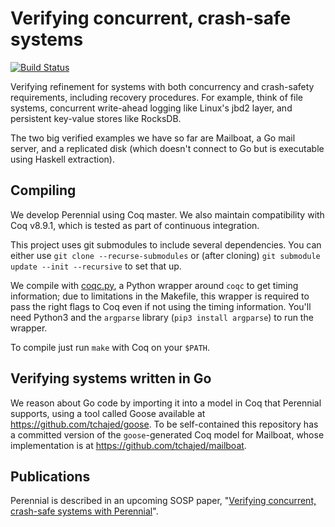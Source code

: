 # Verifying concurrent, crash-safe systems

[![Build Status](https://travis-ci.org/mit-pdos/perennial.svg?branch=master)](https://travis-ci.org/mit-pdos/perennial)

Verifying refinement for systems with both concurrency and crash-safety requirements, including recovery procedures. For example, think of file systems, concurrent write-ahead logging like Linux's jbd2 layer, and persistent key-value stores like RocksDB.

The two big verified examples we have so far are Mailboat, a Go mail server, and a replicated disk (which doesn't connect to Go but is executable using Haskell extraction).

## Compiling

We develop Perennial using Coq master. We also maintain compatibility with Coq v8.9.1, which is tested as part of continuous integration.

This project uses git submodules to include several dependencies. You can either use `git clone --recurse-submodules` or (after cloning) `git submodule update --init --recursive` to set that up.

We compile with [coqc.py](etc/coqc.py), a Python wrapper around `coqc` to get timing information; due to limitations in the Makefile, this wrapper is required to pass the right flags to Coq even if not using the timing information. You'll need Python3 and the `argparse` library (`pip3 install argparse`) to run the wrapper.

To compile just run `make` with Coq on your `$PATH`.

## Verifying systems written in Go

We reason about Go code by importing it into a model in Coq that Perennial supports, using a tool called Goose available at <https://github.com/tchajed/goose>. To be self-contained this repository has a committed version of the `goose`-generated Coq model for Mailboat, whose implementation is at <https://github.com/tchajed/mailboat>.

## Publications

Perennial is described in an upcoming SOSP paper, "[Verifying concurrent, crash-safe systems with Perennial](https://www.chajed.io/papers/perennial:sosp2019.pdf)".
